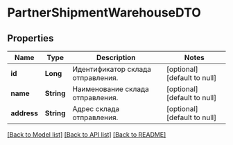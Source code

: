 # PartnerShipmentWarehouseDTO
## Properties

| Name | Type | Description | Notes |
|------------ | ------------- | ------------- | -------------|
| **id** | **Long** | Идентификатор склада отправления. | [optional] [default to null] |
| **name** | **String** | Наименование склада отправления. | [optional] [default to null] |
| **address** | **String** | Адрес склада отправления. | [optional] [default to null] |

[[Back to Model list]](../README.md#documentation-for-models) [[Back to API list]](../README.md#documentation-for-api-endpoints) [[Back to README]](../README.md)

